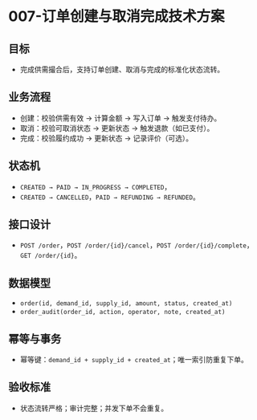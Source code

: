 # 007-订单创建与取消完成技术方案

## 目标
- 完成供需撮合后，支持订单创建、取消与完成的标准化状态流转。

## 业务流程
- 创建：校验供需有效 → 计算金额 → 写入订单 → 触发支付待办。
- 取消：校验可取消状态 → 更新状态 → 触发退款（如已支付）。
- 完成：校验履约成功 → 更新状态 → 记录评价（可选）。

## 状态机
- `CREATED → PAID → IN_PROGRESS → COMPLETED`，
- `CREATED → CANCELLED`，`PAID → REFUNDING → REFUNDED`。

## 接口设计
- `POST /order`，`POST /order/{id}/cancel`，`POST /order/{id}/complete`，`GET /order/{id}`。

## 数据模型
- `order(id, demand_id, supply_id, amount, status, created_at)`
- `order_audit(order_id, action, operator, note, created_at)`

## 幂等与事务
- 幂等键：`demand_id + supply_id + created_at`；唯一索引防重复下单。

## 验收标准
- 状态流转严格；审计完整；并发下单不会重复。